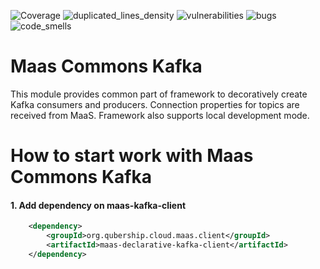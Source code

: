 ![Coverage](https://sonarcloud.io/api/project_badges/measure?metric=coverage&project=Netcracker_qubership-maas-declarative-client-commons)
![duplicated_lines_density](https://sonarcloud.io/api/project_badges/measure?metric=duplicated_lines_density&project=Netcracker_qubership-maas-declarative-client-commons)
![vulnerabilities](https://sonarcloud.io/api/project_badges/measure?metric=vulnerabilities&project=Netcracker_qubership-maas-declarative-client-commons)
![bugs](https://sonarcloud.io/api/project_badges/measure?metric=bugs&project=Netcracker_qubership-maas-declarative-client-commons)
![code_smells](https://sonarcloud.io/api/project_badges/measure?metric=code_smells&project=Netcracker_qubership-maas-declarative-client-commons)

# Maas Commons Kafka
This module provides common part of framework to decoratively create Kafka consumers 
and producers. Connection properties for topics are received from MaaS. Framework also 
supports local development mode. 

# How to start work with Maas Commons Kafka

#### 1. Add dependency on maas-kafka-client

```xml
    <dependency>
        <groupId>org.qubership.cloud.maas.client</groupId>
        <artifactId>maas-declarative-kafka-client</artifactId>
    </dependency>
```
